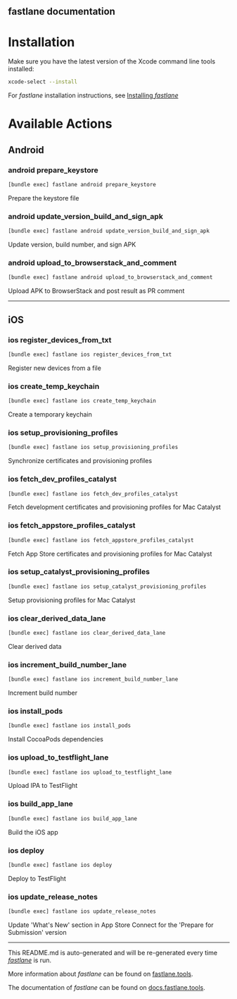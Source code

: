 fastlane documentation
----

# Installation

Make sure you have the latest version of the Xcode command line tools installed:

```sh
xcode-select --install
```

For _fastlane_ installation instructions, see [Installing _fastlane_](https://docs.fastlane.tools/#installing-fastlane)

# Available Actions

## Android

### android prepare_keystore

```sh
[bundle exec] fastlane android prepare_keystore
```

Prepare the keystore file

### android update_version_build_and_sign_apk

```sh
[bundle exec] fastlane android update_version_build_and_sign_apk
```

Update version, build number, and sign APK

### android upload_to_browserstack_and_comment

```sh
[bundle exec] fastlane android upload_to_browserstack_and_comment
```

Upload APK to BrowserStack and post result as PR comment

----


## iOS

### ios register_devices_from_txt

```sh
[bundle exec] fastlane ios register_devices_from_txt
```

Register new devices from a file

### ios create_temp_keychain

```sh
[bundle exec] fastlane ios create_temp_keychain
```

Create a temporary keychain

### ios setup_provisioning_profiles

```sh
[bundle exec] fastlane ios setup_provisioning_profiles
```

Synchronize certificates and provisioning profiles

### ios fetch_dev_profiles_catalyst

```sh
[bundle exec] fastlane ios fetch_dev_profiles_catalyst
```

Fetch development certificates and provisioning profiles for Mac Catalyst

### ios fetch_appstore_profiles_catalyst

```sh
[bundle exec] fastlane ios fetch_appstore_profiles_catalyst
```

Fetch App Store certificates and provisioning profiles for Mac Catalyst

### ios setup_catalyst_provisioning_profiles

```sh
[bundle exec] fastlane ios setup_catalyst_provisioning_profiles
```

Setup provisioning profiles for Mac Catalyst

### ios clear_derived_data_lane

```sh
[bundle exec] fastlane ios clear_derived_data_lane
```

Clear derived data

### ios increment_build_number_lane

```sh
[bundle exec] fastlane ios increment_build_number_lane
```

Increment build number

### ios install_pods

```sh
[bundle exec] fastlane ios install_pods
```

Install CocoaPods dependencies

### ios upload_to_testflight_lane

```sh
[bundle exec] fastlane ios upload_to_testflight_lane
```

Upload IPA to TestFlight

### ios build_app_lane

```sh
[bundle exec] fastlane ios build_app_lane
```

Build the iOS app

### ios deploy

```sh
[bundle exec] fastlane ios deploy
```

Deploy to TestFlight

### ios update_release_notes

```sh
[bundle exec] fastlane ios update_release_notes
```

Update 'What's New' section in App Store Connect for the 'Prepare for Submission' version

----

This README.md is auto-generated and will be re-generated every time [_fastlane_](https://fastlane.tools) is run.

More information about _fastlane_ can be found on [fastlane.tools](https://fastlane.tools).

The documentation of _fastlane_ can be found on [docs.fastlane.tools](https://docs.fastlane.tools).
